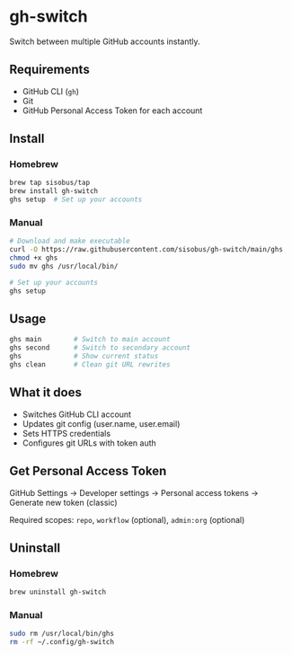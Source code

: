 # gh-switch

Switch between multiple GitHub accounts instantly.

## Requirements
- GitHub CLI (`gh`)
- Git
- GitHub Personal Access Token for each account

## Install

### Homebrew
```bash
brew tap sisobus/tap
brew install gh-switch
ghs setup  # Set up your accounts
```

### Manual
```bash
# Download and make executable
curl -O https://raw.githubusercontent.com/sisobus/gh-switch/main/ghs
chmod +x ghs
sudo mv ghs /usr/local/bin/

# Set up your accounts
ghs setup
```

## Usage
```bash
ghs main        # Switch to main account
ghs second      # Switch to secondary account
ghs             # Show current status
ghs clean       # Clean git URL rewrites
```

## What it does
- Switches GitHub CLI account
- Updates git config (user.name, user.email)
- Sets HTTPS credentials
- Configures git URLs with token auth

## Get Personal Access Token
GitHub Settings → Developer settings → Personal access tokens → Generate new token (classic)

Required scopes: `repo`, `workflow` (optional), `admin:org` (optional)

## Uninstall

### Homebrew
```bash
brew uninstall gh-switch
```

### Manual
```bash
sudo rm /usr/local/bin/ghs
rm -rf ~/.config/gh-switch
```